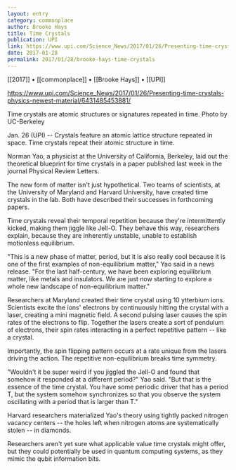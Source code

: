 ```yaml
---
layout: entry
category: commonplace
author: Brooke Hays
title: Time Crystals
publication: UPI
link: https://www.upi.com/Science_News/2017/01/26/Presenting-time-crystals-physics-newest-material/6431485453881/
date: 2017-01-28
permalink: 2017/01/28/brooke-hays-time-crystals
---
```


[[2017]] • [[commonplace]] • [[Brooke Hays]] • [[UPI]] 

https://www.upi.com/Science_News/2017/01/26/Presenting-time-crystals-physics-newest-material/6431485453881/

Time crystals are atomic structures or signatures repeated in time. Photo by UC-Berkeley 

Jan. 26 (UPI) -- Crystals feature an atomic lattice structure repeated in space. Time crystals repeat their atomic structure in time.

Norman Yao, a physicist at the University of California, Berkeley, laid out the theoretical blueprint for time crystals in a paper published last week in the journal Physical Review Letters.

The new form of matter isn't just hypothetical. Two teams of scientists, at the University of Maryland and Harvard University, have created time crystals in the lab. Both have described their successes in forthcoming papers.

Time crystals reveal their temporal repetition because they're intermittently kicked, making them jiggle like Jell-O. They behave this way, researchers explain, because they are inherently unstable, unable to establish motionless equilibrium.

"This is a new phase of matter, period, but it is also really cool because it is one of the first examples of non-equilibrium matter," Yao said in a news release. "For the last half-century, we have been exploring equilibrium matter, like metals and insulators. We are just now starting to explore a whole new landscape of non-equilibrium matter."

Researchers at Maryland created their time crystal using 10 ytterbium ions. Scientists excite the ions' electrons by continuously hitting the crystal with a laser, creating a mini magnetic field. A second pulsing laser causes the spin rates of the electrons to flip. Together the lasers create a sort of pendulum of electrons, their spin rates interacting in a perfect repetitive pattern -- like a crystal.

Importantly, the spin flipping pattern occurs at a rate unique from the lasers driving the action. The repetitive non-equilibrium breaks time symmetry.

"Wouldn't it be super weird if you jiggled the Jell-O and found that somehow it responded at a different period?" Yao said. "But that is the essence of the time crystal. You have some periodic driver that has a period T, but the system somehow synchronizes so that you observe the system oscillating with a period that is larger than T."

Harvard researchers materialized Yao's theory using tightly packed nitrogen vacancy centers -- the holes left when nitrogen atoms are systematically stolen -- in diamonds.

Researchers aren't yet sure what applicable value time crystals might offer, but they could potentially be used in quantum computing systems, as they mimic the qubit information bits.